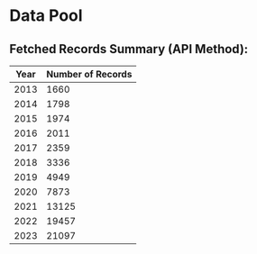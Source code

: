 # Data Pool

## Fetched Records Summary (API Method):

| Year | Number of Records |
|------|-------------------|
| 2013 | 1660              |
| 2014 | 1798              |
| 2015 | 1974              |
| 2016 | 2011              |
| 2017 | 2359              |
| 2018 | 3336              |
| 2019 | 4949              |
| 2020 | 7873              |
| 2021 | 13125             |
| 2022 | 19457             |
| 2023 | 21097             |